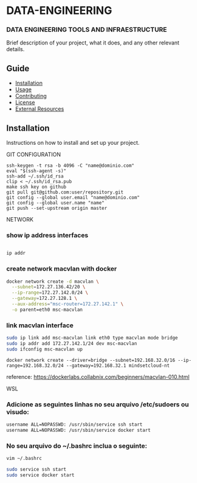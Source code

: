 # DATA-ENGINEERING
### DATA ENGINEERING TOOLS AND INFRAESTRUCTURE

Brief description of your project, what it does, and any other relevant details.

## Guide

- [Installation](#installation)
- [Usage](#usage)
- [Contributing](#contributing)
- [License](#license)
- [External Resources](#external-resources)

## Installation

Instructions on how to install and set up your project.

GIT CONFIGURATION
```
ssh-keygen -t rsa -b 4096 -C "name@dominio.com"
eval "$(ssh-agent -s)"
ssh-add ~/.ssh/id_rsa
clip < ~/.ssh/id_rsa.pub
make ssh key on github
git pull git@github.com:user/repository.git
git config --global user.email "name@dominio.com"
git config --global user.name "name"
git push --set-upstream origin master
```

NETWORK

### show ip address interfaces
```sh

ip addr

```
### create network macvlan with docker
```sh
docker network create -d macvlan \
  --subnet=172.27.136.42/20 \
  --ip-range=172.27.142.0/24 \
  --gateway=172.27.128.1 \
  --aux-address="msc-router=172.27.142.1" \
  -o parent=eth0 msc-macvlan

```
### link macvlan interface
```sh
sudo ip link add msc-macvlan link eth0 type macvlan mode bridge
sudo ip addr add 172.27.142.1/24 dev msc-macvlan
sudo ifconfig msc-macvlan up
```

```
docker network create --driver=bridge --subnet=192.168.32.0/16 --ip-range=192.168.32.0/24 --gateway=192.168.32.1 mindsetcloud-nt
```
reference: https://dockerlabs.collabnix.com/beginners/macvlan-010.html

WSL

### Adicione as seguintes linhas no seu arquivo /etc/sudoers ou  visudo:
```sh
username ALL=NOPASSWD: /usr/sbin/service ssh start
username ALL=NOPASSWD: /usr/sbin/service docker start

```
### No seu arquivo do ~/.bashrc inclua o seguinte:

```sh
vim ~/.bashrc
```
```sh
sudo service ssh start
sudo service docker start
```
